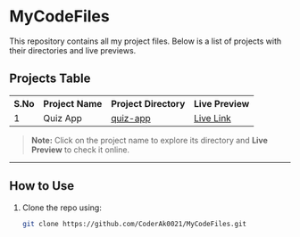 # MyCodeFiles

This repository contains all my project files. Below is a list of projects with their directories and live previews.

## Projects Table

<table>
  <tr>
    <th>S.No</th>
    <th>Project Name</th>
    <th>Project Directory</th>
    <th>Live Preview</th>
  </tr>
  <tr>
    <td>1</td>
    <td>Quiz App</td>
    <td><a href="Quiz App/">quiz-app</a></td>
    <td><a href="https://coderak0021.github.io/MyCodeFiles/Quiz App">Live Link</a></td>
  </tr>
</table>

> **Note:** Click on the project name to explore its directory and **Live Preview** to check it online.

---

## How to Use
1. Clone the repo using:
   ```sh
   git clone https://github.com/CoderAk0021/MyCodeFiles.git
   
